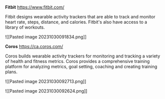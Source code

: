 
**Fitbit**
https://www.fitbit.com/

Fitbit designs wearable activity trackers that are able to track and monitor heart rate, steps, distance, and calories. Fitbit's also have access to a library of workouts.


![[Pasted image 20231030091834.png]]


**Coros** 
https://ca.coros.com/

Coros builds wearable activity trackers for monitoring and tracking a variety of health and fitness metrics. Coros provides a comprehensive training platform for analyzing metrics, goal setting, coaching and creating training plans. 

![[Pasted image 20231030092713.png]]

![[Pasted image 20231030092624.png]]


